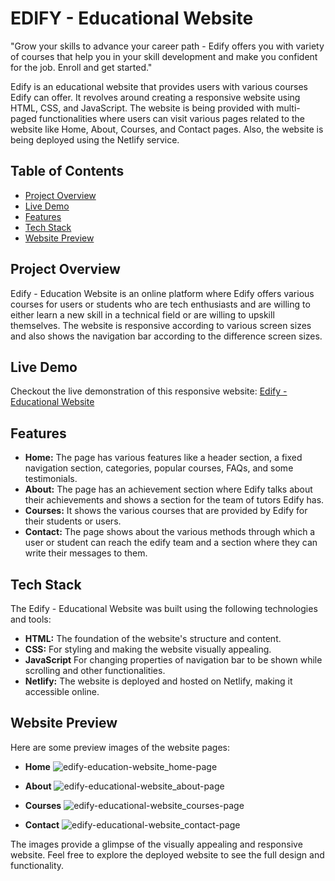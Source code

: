 # EDIFY - Educational Website
"Grow your skills to advance your career path - Edify offers you with variety of courses that help you in your skill development and make you confident for the job. Enroll and get started."

Edify is an educational website that provides users with various courses Edify can offer. It revolves around creating a responsive website using HTML, CSS, and JavaScript. The website is being provided with multi-paged functionalities where users can visit various pages related to the website like Home, About, Courses, and Contact pages. Also, the website is being deployed using the Netlify service.

## Table of Contents
- [Project Overview](#project-overview)
- [Live Demo](#live-demo)
- [Features](#features)
- [Tech Stack](#tech-stack)
- [Website Preview](#website-preview)

## Project Overview
Edify - Education Website is an online platform where Edify offers various courses for users or students who are tech enthusiasts and are willing to either learn a new skill in a technical field or are willing to upskill themselves. The website is responsive according to various screen sizes and also shows the navigation bar according to the difference screen sizes.

## Live Demo
Checkout the live demonstration of this responsive website: [Edify - Educational Website](https://edify-educational-app.vercel.app/)

## Features
- **Home:** The page has various features like a header section, a fixed navigation section, categories, popular courses, FAQs, and some testimonials.
- **About:** The page has an achievement section where Edify talks about their achievements and shows a section for the team of tutors Edify has.
- **Courses:** It shows the various courses that are provided by Edify for their students or users.
- **Contact:** The page shows about the various methods through which a user or student can reach the edify team and a section where they can write their messages to them.

## Tech Stack
The Edify - Educational Website was built using the following technologies and tools:

- **HTML:** The foundation of the website's structure and content.
- **CSS:** For styling and making the website visually appealing.
- **JavaScript** For changing properties of navigation bar to be shown while scrolling and other functionalities.
- **Netlify:** The website is deployed and hosted on Netlify, making it accessible online.

## Website Preview
Here are some preview images of the website pages:

- **Home**
![edify-education-website_home-page](https://github.com/OraonShivam21/edify_educational-website/assets/138677528/bb4c4723-4bb4-4be9-9e8d-54ffed6d4133)

- **About**
![edify-educational-website_about-page](https://github.com/OraonShivam21/edify_educational-website/assets/138677528/8f46a558-a9be-4d4f-bac9-68cb79e56b79)

- **Courses**
![edify-educational-website_courses-page](https://github.com/OraonShivam21/edify_educational-website/assets/138677528/34d8b467-2387-4f54-b1e8-78a2fa27d083)

- **Contact**
![edify-educational-website_contact-page](https://github.com/OraonShivam21/edify_educational-website/assets/138677528/7a2d2a03-e17a-4f77-9cc8-901e8f5aece6)


The images provide a glimpse of the visually appealing and responsive website. Feel free to explore the deployed website to see the full design and functionality.
